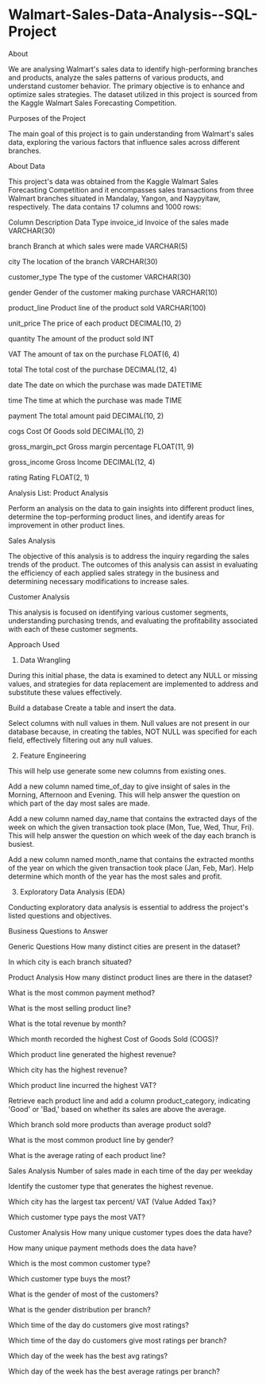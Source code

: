 # Walmart-Sales-Data-Analysis--SQL-Project

About

We are analysing Walmart's sales data to identify high-performing branches and products, analyze the sales patterns of various products, and understand customer behavior. The primary objective is to enhance and optimize sales strategies. The dataset utilized in this project is sourced from the Kaggle Walmart Sales Forecasting Competition.

Purposes of the Project

The main goal of this project is to gain understanding from Walmart's sales data, exploring the various factors that influence sales across different branches.

About Data

This project's data was obtained from the Kaggle Walmart Sales Forecasting Competition and it encompasses sales transactions from three Walmart branches situated in Mandalay, Yangon, and Naypyitaw, respectively. The data contains 17 columns and 1000 rows:

Column	Description	Data Type
invoice_id	Invoice of the sales made	VARCHAR(30)

branch	Branch at which sales were made	VARCHAR(5)

city	The location of the branch	VARCHAR(30)

customer_type	The type of the customer	VARCHAR(30)

gender	Gender of the customer making purchase	VARCHAR(10)

product_line	Product line of the product sold	VARCHAR(100)

unit_price	The price of each product	DECIMAL(10, 2)

quantity	The amount of the product sold	INT

VAT	The amount of tax on the purchase	FLOAT(6, 4)

total	The total cost of the purchase	DECIMAL(12, 4)

date	The date on which the purchase was made	DATETIME

time	The time at which the purchase was made	TIME

payment	The total amount paid	DECIMAL(10, 2)

cogs	Cost Of Goods sold	DECIMAL(10, 2)

gross_margin_pct	Gross margin percentage	FLOAT(11, 9)

gross_income	Gross Income	DECIMAL(12, 4)

rating	Rating	FLOAT(2, 1)

Analysis List:
Product Analysis

Perform an analysis on the data to gain insights into different product lines, determine the top-performing product lines, and identify areas for improvement in other product lines.

Sales Analysis

The objective of this analysis is to address the inquiry regarding the sales trends of the product. The outcomes of this analysis can assist in evaluating the efficiency of each applied sales strategy in the business and determining necessary modifications to increase sales.

Customer Analysis

This analysis is focused on identifying various customer segments, understanding purchasing trends, and evaluating the profitability associated with each of these customer segments.

Approach Used
1. Data Wrangling

During this initial phase, the data is examined to detect any NULL or missing values, and strategies for data replacement are implemented to address and substitute these values effectively.

Build a database
Create a table and insert the data.

Select columns with null values in them. Null values are not present in our database because, in creating the tables, NOT NULL was specified for each field, effectively filtering out any null values.

2. Feature Engineering

This will help use generate some new columns from existing ones.

Add a new column named time_of_day to give insight of sales in the Morning, Afternoon and Evening. This will help answer the question on which part of the day most sales are made.

Add a new column named day_name that contains the extracted days of the week on which the given transaction took place (Mon, Tue, Wed, Thur, Fri). This will help answer the question on which week of the day each branch is busiest.

Add a new column named month_name that contains the extracted months of the year on which the given transaction took place (Jan, Feb, Mar). Help determine which month of the year has the most sales and profit.

3. Exploratory Data Analysis (EDA)

Conducting exploratory data analysis is essential to address the project's listed questions and objectives.

Business Questions to Answer

Generic Questions
How many distinct cities are present in the dataset?

In which city is each branch situated?

Product Analysis
How many distinct product lines are there in the dataset?

What is the most common payment method?

What is the most selling product line?

What is the total revenue by month?

Which month recorded the highest Cost of Goods Sold (COGS)?

Which product line generated the highest revenue?

Which city has the highest revenue?

Which product line incurred the highest VAT?

Retrieve each product line and add a column product_category, indicating 'Good' or 'Bad,' based on whether its sales are above the average.

Which branch sold more products than average product sold?

What is the most common product line by gender?

What is the average rating of each product line?

Sales Analysis
Number of sales made in each time of the day per weekday

Identify the customer type that generates the highest revenue.

Which city has the largest tax percent/ VAT (Value Added Tax)?

Which customer type pays the most VAT?

Customer Analysis
How many unique customer types does the data have?

How many unique payment methods does the data have?

Which is the most common customer type?

Which customer type buys the most?

What is the gender of most of the customers?

What is the gender distribution per branch?

Which time of the day do customers give most ratings?

Which time of the day do customers give most ratings per branch?

Which day of the week has the best avg ratings?

Which day of the week has the best average ratings per branch?

